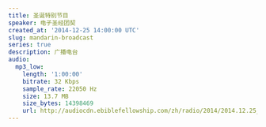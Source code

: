 ```yaml
---
title: 圣诞特别节目
speaker: 电子圣经团契
created_at: '2014-12-25 14:00:00 UTC'
slug: mandarin-broadcast
series: true
description: 广播电台
audio:
  mp3_low:
    length: '1:00:00'
    bitrate: 32 Kbps
    sample_rate: 22050 Hz
    size: 13.7 MB
    size_bytes: 14398469
    url: http://audiocdn.ebiblefellowship.com/zh/radio/2014/2014.12.25_EBF_-_Mandarin_Broadcast.mp3
---
```

